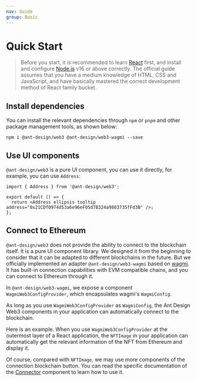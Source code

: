 ```yaml
---
nav: Guide
group: Basic
---
```


# Quick Start

> Before you start, it is recommended to learn [React](https://react.dev) first, and install and configure [Node.js](https://nodejs.org/) v16 or above correctly. The official guide assumes that you have a medium knowledge of HTML, CSS and JavaScript, and have basically mastered the correct development method of React family bucket.

## Install dependencies

You can install the relevant dependencies through `npm` or `pnpm` and other package management tools, as shown below:

```shell
npm i @ant-design/web3 @ant-design/web3-wagmi --save
```

## Use UI components

`@ant-design/web3` is a pure UI component, you can use it directly, for example, you can use `Address`:

```tsx
import { Address } from '@ant-design/web3';

export default () => {
  return <Address ellipsis tooltip address="0x21CDf0974d53a6e96eF05d7B324a9803735fFd3B" />;
};
```

## Connect to Ethereum

`@ant-design/web3` does not provide the ability to connect to the blockchain itself. It is a pure UI component library. We designed it from the beginning to consider that it can be adapted to different blockchains in the future. But we officially implemented an adapter `@ant-design/web3-wagmi` based on [wagmi](https://wagmi.sh/). It has built-in connection capabilities with EVM compatible chains, and you can connect to Ethereum through it.

In `@ant-design/web3-wagmi`, we expose a component `WagmiWeb3ConfigProvider`, which encapsulates wagmi's `WagmiConfig`.

As long as you use `WagmiWeb3ConfigProvider` as `WagmiConfig`, the Ant Design Web3 components in your application can automatically connect to the blockchain.

Here is an example. When you use `WagmiWeb3ConfigProvider` at the outermost layer of a React application, the `NFTImage` in your application can automatically get the relevant information of the NFT from Ethereum and display it.

<code src="./demos/quick-start.tsx"></code>

Of course, compared with `NFTImage`, we may use more components of the connection blockchain button. You can read the specific documentation of the [Connector](/components/connector) component to learn how to use it.
